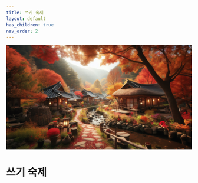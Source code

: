 ```yaml
---
title: 쓰기 숙제
layout: default
has_children: true
nav_order: 2
---
```


<div style="display: flex; justify-content: center;">
    <img src="./images/hanok.png" alt="Hanok Village in Autumn" style="width: 900px;">
</div>

# 쓰기 숙제